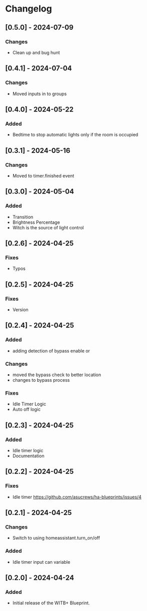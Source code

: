 # Changelog

## [0.5.0] - 2024-07-09

### Changes

- Clean up and bug hunt

## [0.4.1] - 2024-07-04

### Changes

- Moved inputs in to groups

## [0.4.0] - 2024-05-22

### Added

- Bedtime to stop automatic lights only if the room is occupied

## [0.3.1] - 2024-05-16

### Changes

- Moved to timer.finished event

## [0.3.0] - 2024-05-04

### Added

- Transition
- Brightness Percentage
- Witch is the source of light control

## [0.2.6] - 2024-04-25

### Fixes

- Typos

## [0.2.5] - 2024-04-25

### Fixes

- Version

## [0.2.4] - 2024-04-25

### Added

- adding detection of bypass enable or

### Changes

- moved the bypass check to better location
- changes to bypass process

### Fixes

- Idle Timer Logic
- Auto off logic

## [0.2.3] - 2024-04-25

### Added

- Idle timer logic
- Documentation

## [0.2.2] - 2024-04-25

### Fixes

- Idle timer <https://github.com/asucrews/ha-blueprints/issues/4>

## [0.2.1] - 2024-04-25

### Changes

- Switch to using homeassistant.turn_on/off

### Added

- Idle timer input can variable

## [0.2.0] - 2024-04-24

### Added

- Initial release of the WITB+ Blueprint.
